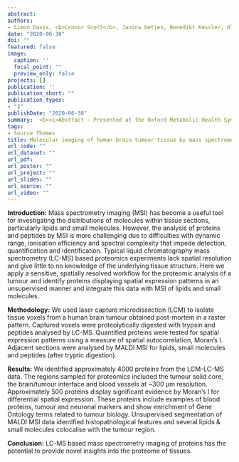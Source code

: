 ```yaml
---
abstract: 
authors:
- Simon Davis, <b>Connor Scott</b>, Janina Oetjen, Benedikt Kessler, Olaf Ansorge, Roman Fischer
date: "2020-06-30"
doi: ""
featured: false
image:
  caption: ''
  focal_point: ""
  preview_only: false
projects: []
publication: ''
publication_short: ""
publication_types:
- "2"
publishDate: "2020-06-30"
summary:  <b><i>Abstract - Presented at the Oxford Metabolic Health Symposium 2020, 30th June – 3rd July 2020. </i></b>
tags:
- Source Themes
title: Molecular imaging of human brain tumour tissue by mass spectrometry
url_code: ""
url_dataset: ""
url_pdf: 
url_poster: ""
url_project: ""
url_slides: ""
url_source: ""
url_video: ""
---
```



<b>Introduction:</b> Mass spectrometry imaging (MSI) has become a useful tool for investigating the distributions of molecules within tissue sections, particularly lipids and small molecules. However, the analysis of proteins and peptides by MSI is more challenging due to difficulties with dynamic range, ionisation efficiency and spectral complexity that impede detection, quantification and identification. Typical liquid chromatography mass spectrometry (LC-MS) based proteomics experiments lack spatial resolution and give little to no knowledge of the underlying tissue structure. Here we apply a sensitive, spatially resolved workflow for the proteomic analysis of a tumour and identify proteins displaying spatial expression patterns in an unsupervised manner and integrate this data with MSI of lipids and small molecules.

<b>Methodology:</b> We used laser capture microdissection (LCM) to isolate tissue voxels from a human brain tumour obtained post-mortem in a raster pattern. Captured voxels were proteolytically digested with trypsin and peptides analysed by LC-MS. Quantified proteins were tested for spatial expression patterns using a measure of spatial autocorrelation, Moran’s I. Adjacent sections were analysed by MALDI MSI for lipids, small molecules and peptides (after tryptic digestion).

<b>Results:</b> We identified approximately 4000 proteins from the LCM-LC-MS data. The regions sampled for proteomics included the tumour solid core, the brain/tumour interface and blood vessels at ~300 µm resolution. Approximately 500 proteins display significant evidence by Moran’s I for differential spatial expression. These proteins include examples of blood proteins, tumour and neuronal markers and show enrichment of Gene Ontology terms related to tumour biology. Unsupervised segmentation of MALDI MSI data identified histopathological features and several lipids & small molecules colocalise with the tumour region.

<b>Conclusion:</b> LC-MS based mass spectrometry imaging of proteins has the potential to provide novel insights into the proteome of tissues.